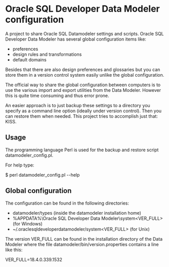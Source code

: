 # Oracle SQL Developer Data Modeler configuration

A project to share Oracle SQL Datamodeler settings and scripts.
Oracle SQL Developer Data Modeler has several global configuration items like:
* preferences
* design rules and transformations
* default domains

Besides that there are also design preferences and glossaries but you can
store them in a version control system easily unlike the global configuration.

The official way to share the global configuration between computers is to use
the various import and export utilities from the Data Modeler. However this is
quite time consuming and thus error prone.

An easier approach is to just backup these settings to a directory you specify
as a command line option (ideally under version control). Then you can restore
them when needed. This project tries to accomplish just that: KISS.

## Usage

The programming language Perl is used for the backup and restore script
datamodeler_config.pl.

For help type:

$ perl datamodeler_config.pl --help

## Global configuration

The configuration can be found in the following directories:
* datamodeler/types (inside the datamodeler installation home)
* %APPDATA%\Oracle SQL Developer Data Modeler\system<VER_FULL> (for Windows)
* ~/.oraclesqldeveloperdatamodeler/system<VER_FULL> (for Unix)

The version VER_FULL can be found in the installation directory of the Data Modeler
where the file datamodeler/bin/version.properties contains a line like this:

  VER_FULL=18.4.0.339.1532


